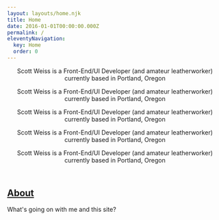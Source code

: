 ```yaml
---
layout: layouts/home.njk
title: Home
date: 2016-01-01T00:00:00.000Z
permalink: /
eleventyNavigation:
  key: Home
  order: 0
---
```



<header class="o-page__header p-hero py-5">
     <p class="">Scott Weiss is a Front-End/UI Developer (and amateur leatherworker) currently based in Portland, Oregon</p>
       <p class="">Scott Weiss is a Front-End/UI Developer (and amateur leatherworker) currently based in Portland, Oregon</p>
         <p class="">Scott Weiss is a Front-End/UI Developer (and amateur leatherworker) currently based in Portland, Oregon</p>
           <p class="">Scott Weiss is a Front-End/UI Developer (and amateur leatherworker) currently based in Portland, Oregon</p>
             <p class="">Scott Weiss is a Front-End/UI Developer (and amateur leatherworker) currently based in Portland, Oregon</p>
</header>
<div class="o-post  c-card c-card--link" ><h2><a class="c-card__link" href="/about">About</a></h2>
                <p class="m-0">What's going on with me and this site?</p>

</div>
           
 <!--            <Link to='/portfolio' className=" o-post  c-card">
              <header class="o-post__header">
                <h2>Portfolio</h2>
                <p className="m-0">Work that I'm proud of; a mix of professional work and personal projects</p>
              </header>
              <LandingSection class="o-post__header__backdrop o-post__header__backdrop--1" id="confit-portfolio"  colors={[[ 171, 157, 242], [255, 97, 136]]} shapes={["circle"]}></LandingSection>
              <LandingSection class="o-post__header__backdrop o-post__header__backdrop--2" max="13" size="2" id="confit-portfolio-2"  clock="-1" colors={[[255, 216, 102]]} shapes={["circle"]}></LandingSection>
            </Link> -->
  

